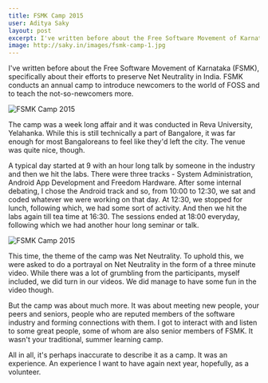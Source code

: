 ```yaml
---
title: FSMK Camp 2015
user: Aditya Saky
layout: post
excerpt: I've written before about the Free Software Movement of Karnataka (FSMK), specifically about their efforts to preserve Net Neutrality in India. FSMK conducts an annual camp to introduce newcomers to the world of FOSS and to teach the not-so-newcomers more.
image: http://saky.in/images/fsmk-camp-1.jpg
---
```


I've written before about the Free Software Movement of Karnataka (FSMK), specifically about their efforts to preserve Net Neutrality in India. FSMK conducts an annual camp to introduce newcomers to the world of FOSS and to teach the not-so-newcomers more.

![FSMK Camp 2015](http://saky.in/images/fsmk-camp-1.jpg)

The camp was a week long affair and it was conducted in Reva University, Yelahanka. While this is still technically a part of Bangalore, it was far enough for most Bangaloreans to feel like they'd left the city. The venue was quite nice, though.

A typical day started at 9 with an hour long talk by someone in the industry and then we hit the labs. There were three tracks - System Administration, Android App Development and Freedom Hardware. After some internal debating, I chose the Android track and so, from 10:00 to 12:30, we sat and coded whatever we were working on that day. At 12:30, we stopped for lunch, following which, we had some sort of activity. And then we hit the labs again till tea time at 16:30. The sessions ended at 18:00 everyday, following which we had another hour long seminar or talk.

![FSMK Camp 2015](http://saky.in/images/fsmk-camp-2.jpg)

This time, the theme of the camp was Net Neutrality. To uphold this, we were asked to do a portrayal on Net Neutrality in the form of a three minute video. While there was a lot of grumbling from the participants, myself included, we did turn in our videos. We did manage to have some fun in the video though.

But the camp was about much more. It was about meeting new people, your peers and seniors, people who are reputed members of the software industry and forming connections with them. I got to interact with and listen to some great people, some of whom are also senior members of FSMK. It wasn't your traditional, summer learning camp.

All in all, it's perhaps inaccurate to describe it as a camp. It was an experience. An experience I want to have again next year, hopefully, as a volunteer.
